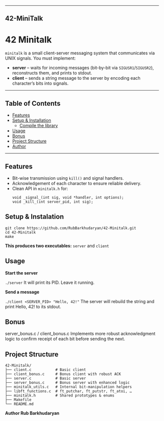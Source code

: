 
---

## 42-MiniTalk

# 42 Minitalk

`minitalk` is a small client-server messaging system that communicates via UNIX signals. You must implement:

- **server** – waits for incoming messages (bit-by-bit via `SIGUSR1`/`SIGUSR2`), reconstructs them, and prints to stdout.  
- **client** – sends a string message to the server by encoding each character’s bits into signals.

---

## Table of Contents

- [Features](#features)  
- [Setup & Installation](#setup--installation)  
  - [Compile the library](#compile-the-library)  
- [Usage](#usage)  
- [Bonus](#bonus)  
- [Project Structure](#project-structure)  
- [Author](#author)  


---

## Features

- Bit-wise transmission using `kill()` and signal handlers.  
- Acknowledgement of each character to ensure reliable delivery.  
- Clean API in `minitalk.h` for:
  ```
  void _signal_(int sig, void *handler, int options);
  void _kill_(int server_pid, int sig);
  ```

## Setup & Instalation
```
git clone https://github.com/RubBarkhudaryan/42-Minitalk.git
cd 42-Minitalk
make
```

**This produces two executables:** ```server``` and ``` client ```

## Usage
**Start the server**

```./server```
It will print its PID. Leave it running.

**Send a message**

```./client <SERVER_PID> "Hello, 42!"```
The server will rebuild the string and print Hello, 42! to its stdout.

## Bonus
server_bonus.c / client_bonus.c
Implements more robust acknowledgment logic to confirm receipt of each bit before sending the next.

## Project Structure

```
42-Minitalk/
├── client.c           # Basic client
├── client_bonus.c     # Bonus client with robust ACK
├── server.c           # Basic server
├── server_bonus.c     # Bonus server with enhanced logic
├── minitalk_utils.c   # Internal bit-manipulation helpers
├── libft_functions.c  # ft_putchar, ft_putstr, ft_atoi, …
├── minitalk.h         # Shared prototypes & enums
├── Makefile
└── README.md
```

**Author
Rub Barkhudaryan**
